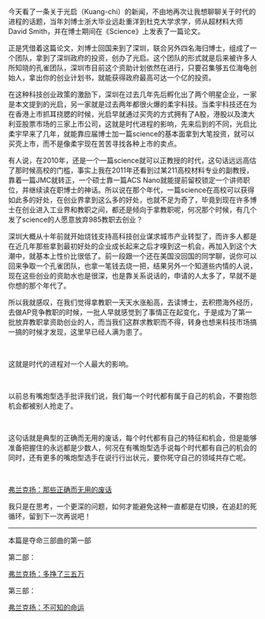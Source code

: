<p>今天看了一条关于光启（Kuang-chi）的新闻，不由地再次让我想聊聊关于时代的进程的话题，当年刘博士浙大毕业远赴重洋到杜克大学求学，师从超材料大师David Smith，并在博士期间在《Science》上发表了一篇论文。</p><p>正是凭借着这篇论文，刘博士回国来到了深圳，联合另外四名海归博士，组成了一个团队，拿到了深圳政府的投资，创办了光启。这个团队的形式就是后来被许多人所知晓的孔雀团队，深圳市目前这个资助计划依然在进行，只要召集够五位海龟创始人，拿出你的创业计划书，就能获得政府最高可达一个亿的投资。</p><p>在这种科技创业政策的激励下，深圳在过去几年先后孵化出了两个明星企业，一家是本文提到的光启，另一家就是过去两年都很火爆的柔宇科技。当柔宇科技还在为在香港上市抓耳挠腮的时候，光启早就通过买壳的方式拥有了A股，港股以及澳大利亚股票市场的三家上市公司，这就是时代进程的影响，先来后到的不同，光启比柔宇早来了几年，就能靠应届博士加一篇science的基本面拿到大笔投资，就可以买壳上市，而不是像柔宇现在苦苦寻找各种上市的卖点。</p><p>有人说，在2010年，还是一个一篇science就可以正教授的时代，这句话远远高估了那时候高校的门槛，事实上我在2011年还看到过某211高校材料专业的副教授，靠着一篇JMC就转正，一个硕士靠一篇ACS Nano就能提前留校锁定一个讲师职位，并继续读在职博士的神话。所以说在那个年代，一篇science在高校可以获得如此多的好处，在创业界拿到这么多的好处，也就不足为奇了，毕竟到现在许多博士在创业进入工业界和教职之间，都还是倾向于拿教职呢，何况那个时候，有几个发了science的人愿意放弃985教职去创业？</p><p>深圳大概从十年前就开始烧钱支持高科技创业谋求城市产业转型了，而许多人都是在近几年那些拿到最初好处的企业成长起来之后才嗅到这一机会，再加入到这个大潮中，就基本上性价比很低了。前一段跟一个还在美国没回国的同学聊，说你可以回来争取一个孔雀团队，也拿一笔钱去烧一把，结果另外一个知道些内情的人说，现在这些创业的资助水也是很深，也是靠关系说话的，申请的人太多了，早就不是你想的那个年代了。</p><p>所以我就感叹，在我们觉得拿教职一天天水涨船高，去读博士，去积攒海外经历，去做AP竞争教职的时候，一批人早就感觉到了事情正在起变化，于是成为了第一批放弃教职拿资助创业的人，而当我们这群求教职而不得，转身也想来科技市场搞一搞的时候才发现，这里早已经人满为患了。</p><p><br></p><p>这就是时代的进程对一个人最大的影响。</p><p><br></p><p>以前总有嘴炮型选手批评我们说，我们每一个时代都有属于自己的机会，不要抱怨机会都被别人抢走了。</p><p><br></p><p>这句话就是典型的正确而无用的废话，每个时代都有自己的特征和机会，但是能够准备把握住的永远都是少数人，何况在有嘴炮型选手说每个时代都有自己的机会的同时，还有更多的嘴炮型选手在说行行出状元，要你死守自己的领域共存亡呢。</p><p><br></p><a href="https://zhuanlan.zhihu.com/p/33727003" data-draft-node="block" data-draft-type="link-card" data-image="https://pic4.zhimg.com/v2-b4968b6cf3f47b14a29a1542e5dc6c33_180x120.jpg" data-image-width="550" data-image-height="383" class="internal">弗兰克扬：那些正确而无用的废话</a><p>我只是在思考，一个更深的问题，如何才能避免这种一直都是在切换，在追赶的死循环，留到下一次再说吧！</p><hr><p>本篇是夺命三部曲的第一部</p><p>第二部：</p><a href="https://zhuanlan.zhihu.com/p/37698489" data-draft-node="block" data-draft-type="link-card" data-image="https://pic3.zhimg.com/v2-a64d13a25de9a6e893d9ef07130150da_180x120.jpg" data-image-width="640" data-image-height="360" class="internal">弗兰克扬：多挣了三五万</a><p>第三部：</p><a href="https://zhuanlan.zhihu.com/p/37890851" data-draft-node="block" data-draft-type="link-card" data-image="https://pic3.zhimg.com/v2-d5edfbc3812ea49c32d462472c173a76_180x120.jpg" data-image-width="1280" data-image-height="720" class="internal">弗兰克扬：不可知的命运</a><p></p>